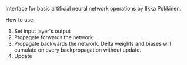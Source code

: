 Interface for basic artificial neural network operations by Ilkka Pokkinen.

How to use:
1. Set input layer's output
2. Propagate forwards the network
3. Propagate backwards the network. Delta weights and biases will cumulate on every backpropagation without update.
4. Update
